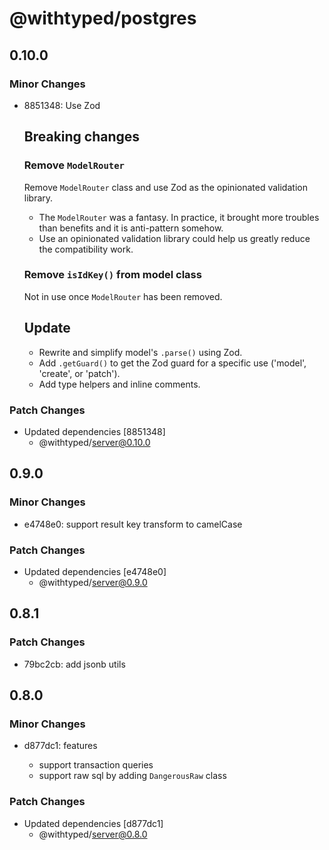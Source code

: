 # @withtyped/postgres

## 0.10.0

### Minor Changes

- 8851348: Use Zod

  ## Breaking changes

  ### Remove `ModelRouter`

  Remove `ModelRouter` class and use Zod as the opinionated validation
  library.

  - The `ModelRouter` was a fantasy. In practice, it brought more troubles than benefits and it is anti-pattern somehow.
  - Use an opinionated validation library could help us greatly reduce the compatibility work.

  ### Remove `isIdKey()` from model class

  Not in use once `ModelRouter` has been removed.

  ## Update

  - Rewrite and simplify model's `.parse()` using Zod.
  - Add `.getGuard()` to get the Zod guard for a specific use ('model', 'create', or 'patch').
  - Add type helpers and inline comments.

### Patch Changes

- Updated dependencies [8851348]
  - @withtyped/server@0.10.0

## 0.9.0

### Minor Changes

- e4748e0: support result key transform to camelCase

### Patch Changes

- Updated dependencies [e4748e0]
  - @withtyped/server@0.9.0

## 0.8.1

### Patch Changes

- 79bc2cb: add jsonb utils

## 0.8.0

### Minor Changes

- d877dc1: features

  - support transaction queries
  - support raw sql by adding `DangerousRaw` class

### Patch Changes

- Updated dependencies [d877dc1]
  - @withtyped/server@0.8.0
